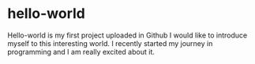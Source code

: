 # hello-world
Hello-world is my first project uploaded in Github
I would like to introduce myself to this interesting world. I recently started my journey in programming and I am really excited about it. 
